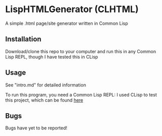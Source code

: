# LispHTMLGenerator (CLHTML)
A simple .html page/site generator written in Common Lisp 

## Installation

Download/clone this repo to your computer and run this in any Common Lisp REPL, though I have tested this in CLisp

## Usage

See "intro.md" for detailed information

To run this program, you need a Common Lisp REPL: I used CLisp to test this project, which can be found [here](http://www.gnu.org/software/clisp/)

## Bugs

Bugs have yet to be reported!
